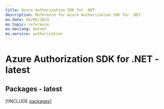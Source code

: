 ```yaml
---
title: Azure Authorization SDK for .NET
description: Reference for Azure Authorization SDK for .NET
ms.date: 04/05/2024
ms.topic: reference
ms.devlang: dotnet
ms.service: authorization
---
```

# Azure Authorization SDK for .NET - latest
## Packages - latest
[!INCLUDE [packages](authorization-index.md)]